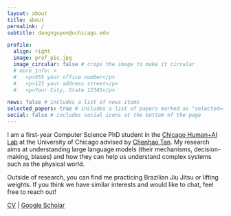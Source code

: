 ```yaml
---
layout: about
title: about
permalink: /
subtitle: dangnguyen@uchicago.edu

profile:
  align: right
  image: prof_pic.jpg
  image_circular: false # crops the image to make it circular
  # more_info: >
  #   <p>555 your office number</p>
  #   <p>123 your address street</p>
  #   <p>Your City, State 12345</p>

news: false # includes a list of news items
selected_papers: true # includes a list of papers marked as "selected={true}"
social: false # includes social icons at the bottom of the page
---
```


<!-- I am a first-year Computer Science PhD student at The University of Chicago advised by [Chenhao Tan](https://chenhaot.com/) in the [Chicago Human+AI Lab](https://chicagohai.github.io/). My research interests include human-centered AI, natural language processing, interpretability, and machine learning for healthcare. Previously, I graduated, also from UChicago, with degrees in Computer Science and Mathematics.  -->

I am a first-year Computer Science PhD student in the [Chicago Human+AI Lab](https://chicagohai.github.io/) at the University of Chicago advised by [Chenhao Tan](https://chenhaot.com/). My research aims at understanding large language models (their mechanisms, decision-making, biases) and how they can help us understand complex systems such as the physical world.

<!-- In my free time you can find me in the weight room, running outside, practicing Brazilian Jiu Jitsu, or just watching a good movie. I am also a big fan of the cold weather and a beginner skier! If you think we have similar interests and would like to chat about research or collaborate, please feel free to reach out. -->

Outside of research, you can find me practicing Brazilian Jiu Jitsu or lifting weights. If you think we have similar interests and would like to chat, feel free to reach out!

[CV](assets/pdf/DangNguyen_CV.pdf)  \|  [Google Scholar](https://scholar.google.com/citations?user=ZD4Z0Z4AAAAJ)

<!-- Write your biography here. Tell the world about yourself. Link to your favorite [subreddit](http://reddit.com). You can put a picture in, too. The code is already in, just name your picture `prof_pic.jpg` and put it in the `img/` folder.

Put your address / P.O. box / other info right below your picture. You can also disable any of these elements by editing `profile` property of the YAML header of your `_pages/about.md`. Edit `_bibliography/papers.bib` and Jekyll will render your [publications page](/al-folio/publications/) automatically.

Link to your social media connections, too. This theme is set up to use [Font Awesome icons](https://fontawesome.com/) and [Academicons](https://jpswalsh.github.io/academicons/), like the ones below. Add your Facebook, Twitter, LinkedIn, Google Scholar, or just disable all of them. -->

